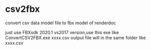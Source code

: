 # csv2fbx
convert csv data model file to fbx model of renderdoc 

just use FBXsdk 2020.1 vs2017 version,use this exe like
ConvertCSV2FBX.exe  xxxx.csv 
output file will in the same folder like xxxx.csv


